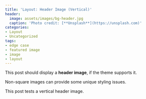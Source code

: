 ```yaml
---
title: 'Layout: Header Image (Vertical)'
header:
  image: assets/images/bg-header.jpg
  caption: 'Photo credit: [**Unsplash**](https://unsplash.com)'
categories:
- Layout
- Uncategorized
tags:
- edge case
- featured image
- image
- layout
---
```


This post should display a **header image**, if the theme supports it.

Non-square images can provide some unique styling issues.

This post tests a vertical header image.
